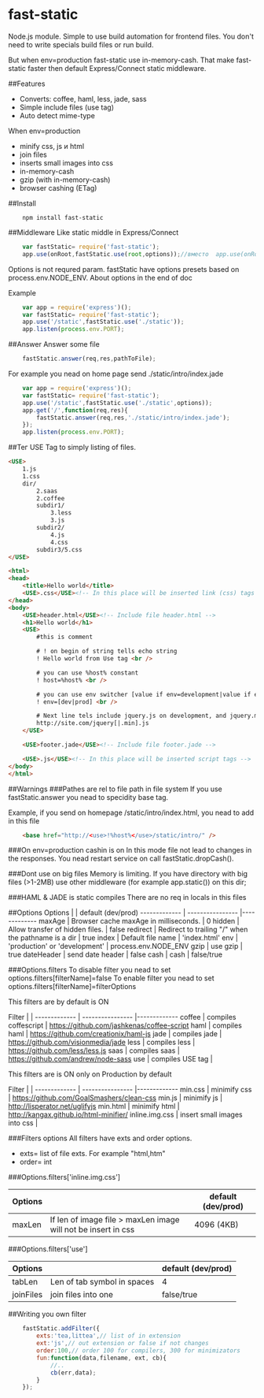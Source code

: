 fast-static
===========
Node.js module. Simple to use build automation for frontend files.
You don't need to write specials build files or run build.

But when env=production fast-static use in-memory-cash. That make fast-static faster then default Express/Connect static middleware.

##Features
* Converts: coffee, haml, less, jade, sass
* Simple include files (use tag)
* Auto detect mime-type

When env=production
* minify css, js и html
* join files
* inserts small images into css
* in-memory-cash
* gzip (with in-memory-cash)
* browser cashing (ETag)

##Install
```
    npm install fast-static
```

##Middleware
Like static middle in Express/Connect
```javascript
    var fastStatic= require('fast-static');
    app.use(onRoot,fastStatic.use(root,options));//вместо  app.use(onRoot,app.static(root,options));
```
Options is not requred param. fastStatic have options presets based on process.env.NODE_ENV. About options in the end of doc


Example
```javascript
    var app = require('express')();
    var fastStatic= require('fast-static');
    app.use('/static',fastStatic.use('./static'));
    app.listen(process.env.PORT);
```
##Answer
Answer some file
```javascript
    fastStatic.answer(req,res,pathToFile);
```
For example you nead on home page send ./static/intro/index.jade
```javascript
    var app = require('express')();
    var fastStatic= require('fast-static');
    app.use('/static',fastStatic.use('./static',options));
    app.get('/',function(req,res){
        fastStatic.answer(req,res,'./static/intro/index.jade');
    });
    app.listen(process.env.PORT);
```
##Тег USE
Tag to simply listing of files.

```html
<USE>
    1.js
    1.css
    dir/
        2.saas
        2.coffee
        subdir1/
            3.less
            3.js
        subdir2/
            4.js
            4.css
        subdir3/5.css
</USE>

<html>
<head>
    <title>Hello world</title>
    <USE>.css</USE><!-- In this place will be inserted link (css) tags -->
</head>
<body>
    <USE>header.html</USE><!-- Include file header.html -->
    <h1>Hello world</h1>
    <USE>
        #this is comment

        # ! on begin of string tells echo string
        ! Hello world from Use tag <br />

        # you can use %host% constant
        ! host=%host% <br />

        # you can use env switcher [value if env=development|value if env=production]
        ! env=[dev|prod] <br />

        # Next line tels include jquery.js on development, and jquery.min.js on production
        http://site.com/jquery[|.min].js
    </USE>

    <USE>footer.jade</USE><!-- Include file footer.jade -->

    <USE>.js</USE><!-- In this place will be inserted script tags -->
</body>
</html>
```

##Warnings
###Pathes are rel to file path in file system
If you use fastStatic.answer you nead to specidity base tag.

Example, if you send on homepage /static/intro/index.html, you nead to add in this file
```html
    <base href="http://<use>!%host%</use>/static/intro/" />
```

###On env=production cashin is on
In this mode file not lead to changes in the responses. You nead restart service on call fastStatic.dropCash().

###Dont use on big files
Memory is limiting. If you have directory with big files (>1-2MB) use other middleware (for example app.static()) on this dir;

###HAML & JADE is static compiles
There are no req in locals in this files

##Options
Options         |                                                       | default (dev/prod)
-------------   | ----------------                                      |-------------
maxAge          | Browser cache maxAge in milliseconds.                 | 0
hidden          | Allow transfer of hidden files.                       | false
redirect        | Redirect to trailing "/" when the pathname is a dir   | true
index           | Default file name                                     | 'index.html'
env             | 'production' or 'development'                         | process.env.NODE_ENV
gzip            | use gzip                                              | true
dateHeader      | send date header                                      | false
cash            | cash                                                  | false/true

###Options.filters
To disable filter you nead to set options.filters[filterName]=false
To enable filter you nead to set options.filters[filterName]=filterOptions


This filters are by default is ON

Filter          |                                                       |
-------------   | ----------------                                      |-------------
coffee          | compiles coffescript                                  | https://github.com/jashkenas/coffee-script
haml            | compiles haml                                         | https://github.com/creationix/haml-js
jade            | compiles jade                                         | https://github.com/visionmedia/jade
less            | compiles less                                         | https://github.com/less/less.js
saas            | compiles saas                                         | https://github.com/andrew/node-sass
use             | compiles USE tag                                      |


This filters are is ON only on Production by default

Filter          |                                                       |
-------------   | ----------------                                      |-------------
min.css         | minimify css                                          | https://github.com/GoalSmashers/clean-css
min.js          | minimify js                                           | http://lisperator.net/uglifyjs
min.html        | minimify html                                         | http://kangax.github.io/html-minifier/
inline.img.css  | insert small images into css                          |



###Filters options
All filters have exts and order options.
* exts= list of file exts. For example "html,htm"
* order= int


###Options.filters['inline.img.css']

Options         |                                                                | default (dev/prod)
-------------   | ----------------                                               |-------------
maxLen          | If len of image file >  maxLen image will not be insert in css | 4096  (4KB)

###Options.filters['use']

Options         |                                                                | default (dev/prod)
-------------   | ----------------                                               |-------------
tabLen          | Len of tab symbol in spaces                                    | 4
joinFiles       | join files into one                                            | false/true


##Writing you own filter
```javascript
    fastStatic.addFilter({
        exts:'tea,littea',// list of in extension
        ext:'js',// out extension or false if not changes
        order:100,// order 100 for compilers, 300 for minimizators
        fun:function(data,filename, ext, cb){
            //..
            cb(err,data);
        }
    });
```


